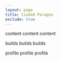 ```yaml
---
layout: page
title: Ciudad Paragon
exclude: true
---
```

content content content

builds builds builds

profile profile profile